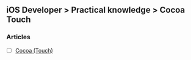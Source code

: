 ## iOS Developer > Practical knowledge > Cocoa Touch

### Articles
- [ ] [Cocoa (Touch)](https://developer.apple.com/library/content/documentation/General/Conceptual/DevPedia-CocoaCore/Cocoa.html)


